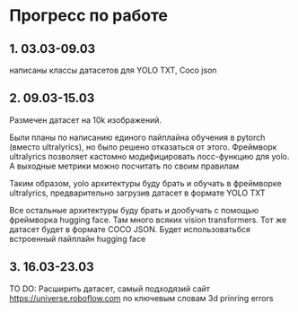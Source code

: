 # Прогресс по работе
## 1. 03.03-09.03 
написаны классы датасетов для YOLO TXT, Coco json 

## 2. 09.03-15.03 
Размечен датасет на 10k изображений.

Были планы по написанию единого пайплайна обучения в pytorch (вместо ultralyrics), но было решено отказаться от этого.
Фреймворк ultralyrics позволяет кастомно модифицировать лосс-функцию для yolo. А выходные метрики можно посчитать по своим правилам

Таким образом, yolo архитектуры буду брать и обучать в фреймворке ultralyrics, предварительно загрузив датасет в формате YOLO TXT

Все остальные архитектуры буду брать и дообучать с помощью фреймворка hugging face. Там много всяких vision transformers. Тот же датасет будет в формате COCO JSON. Будет использоватьбся встроенный пайплайн hugging face

## 3. 16.03-23.03
TO DO: Расширить датасет, самый подходязий сайт
https://universe.roboflow.com
по ключевым словам 3d prinring errors








